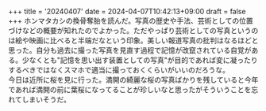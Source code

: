 +++
title = '20240407'
date = 2024-04-07T10:42:13+09:00
draft = false
+++
ホンマタカシの換骨奪胎を読んだ。写真の歴史や手法、芸術としての位置づけなどの概要が知れたのでよかった。ただやっぱり芸術としての写真というのは絵や映画に比べると半端だなという印象。美しい報道写真の批判はなるほどと思った。自分も過去に撮った写真を見直す過程で記憶が改竄されている自覚がある。少なくとも"記憶を思い出す装置としての写真"が目的であれば変に凝ったりするべきではなくスマホで適当に撮っておくくらいがいいのだろうな。  
今日は近所に桜を見に行った。満開の綺麗な桜の写真ばかりを残していると今年であれば満開の前に葉桜になってることが珍しいなと思ったがそういうことを忘れてしまいそうだ。